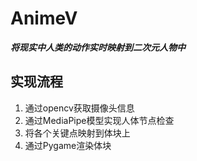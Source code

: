 # AnimeV
***将现实中人类的动作实时映射到二次元人物中***

## 实现流程

1. 通过opencv获取摄像头信息
2. 通过MediaPipe模型实现人体节点检查
3. 将各个关键点映射到体块上
4. 通过Pygame渲染体块